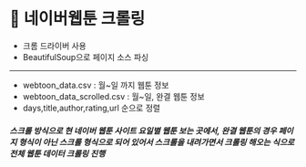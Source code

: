 # 📌 네이버웹툰 크롤링
- 크롬 드라이버 사용
- BeautifulSoup으로 페이지 소스 파싱

------------------------------------------
- webtoon_data.csv : 월~일 까지 웹툰 정보
- webtoon_data_scrolled.csv : 월~일, 완결 웹툰 정보
- days,title,author,rating,url 순으로 정렬

##### 스크롤 방식으로 현 네이버 웹툰 사이트 요일별 웹툰 보는 곳에서, 완결 웹툰의 경우 페이지 형식이 아닌 스크롤 형식으로 되어 있어서 스크롤을 내려가면서 크롤링 해오는 식으로 전체 웹툰 데이터 크롤링 진행
